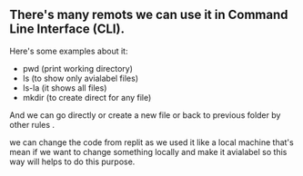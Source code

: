 ## There's many remots we can use it in Command Line Interface (CLI).
Here's some examples about it:

* pwd (print working directory)
* ls (to show only avialabel files)
* ls-la (it shows all files)
* mkdir (to create direct for any file)

And we can go directly or create a new file or back to previous folder by other rules .

we can change the code from replit as we used it like a local machine that's mean if we want to change something locally and make it avialabel so this way will helps to do this purpose.

